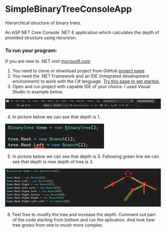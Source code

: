 # SimpleBinaryTreeConsoleApp
Hierarchical structure of binary trees.

An ASP.NET Core Console .NET 6 application which calculates the depth of provided structure using recursion.

### To run your program:

If you are new to .NET visit [microsoft.com](https://dotnet.microsoft.com/en-us/learn)

1. You need to clone or download project from GitHub [project page](https://github.com/kristaps-m/SimpleBinaryTreeConsoleApp)
2. You need the .NET Framework and an IDE (integrated development environment) to work with the C# language. [Try this page to get started.](https://www.simplilearn.com/c-sharp-programming-for-beginners-article)
3. Open and run project with capable IDE of your choice. I used Visual Studio in example below.

<img src="pictures/run.png">

4. In picture below we can see that depth is 1.

<img src="pictures/deep_1.png">

5. In picture below we can see that depth is 3. Fallowing green line we can see that depth is max depth of tree is 3.

<img src="pictures/deep_3.png">

6. Feel free to modify the tree and increase the depth. Comment out part of the code starting from bottom and run the aplication. And look how tree grows from one to much more complex.
